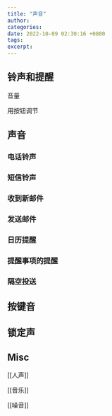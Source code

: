 ```yaml
---
title: "声音"
author: 
categories: 
date: 2022-10-09 02:30:16 +0800
tags: 
excerpt: 
---
```


## 铃声和提醒

音量

用按钮调节

## 声音

### 电话铃声

### 短信铃声

### 收到新邮件

### 发送邮件

### 日历提醒

### 提醒事项的提醒

### 隔空投送

## 按键音

## 锁定声


## Misc

[[人声]]

[[音乐]]

[[噪音]]


